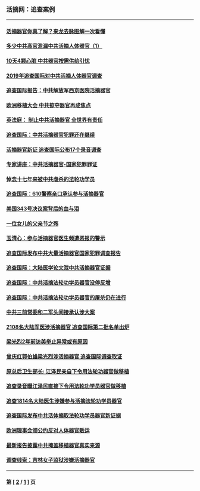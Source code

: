 ### 活摘网：追查案例
---
#### [活摘器官你真了解？来龙去脉图解一次看懂](../../pages/nf5880/n13013820.md?08270430) 
#### [多少中共高官泄漏中共活摘人体器官（1）](../../pages/nf5880/n12671234.md?08270430) 
#### [10天4颗心脏 中共器官按需供给引忧](../../pages/nf5880/n12326366.md?08270430) 
#### [2019年追查国际对中共活摘人体器官调查](../../pages/nf5880/n11917733.md?08270430) 
#### [追查国际报告：中共解放军西京医院活摘器官](../../pages/nf5880/n11838359.md?08270430) 
#### [欧洲移植大会 中共掠夺器官再成焦点](../../pages/nf5880/n11538883.md?08270430) 
#### [英法庭： 制止中共活摘器官 全世界有责任](../../pages/nf5880/n11330691.md?08270430) 
#### [追查国际：中共活摘器官犯罪还在继续](../../pages/nf5880/n11218301.md?08270430) 
#### [活摘器官新证 追查国际公布17个录音调查](../../pages/nf5880/n10897744.md?08270430) 
#### [专家讲座：中共活摘器官-国家犯罪罪证](../../pages/nf5880/n8828153.md?08270430) 
#### [悼念十七年来被中共虐杀的法轮功学员](../../pages/nf5880/n8124823.md?08270430) 
#### [追查国际：610警察亲口承认参与活摘器官](../../pages/nf5880/n8109067.md?08270430) 
#### [美国343号决议案背后的血与泪](../../pages/nf5880/n8020684.md?08270430) 
#### [一位女儿的父亲节之殇](../../pages/nf5880/n8014122.md?08270430) 
#### [玉清心：参与活摘器官医生频遭恶报的警示](../../pages/nf5880/n4637546.md?08270430) 
#### [追查国际发布中共大量活摘器官国家犯罪调查报告](../../pages/nf5880/n4613428.md?08270430) 
#### [追查国际：大陆医学论文泄中共活摘器官证据](../../pages/nf5880/n4608794.md?08270430) 
#### [追查国际：中共活摘法轮功学员器官没停反增](../../pages/nf5880/n4584075.md?08270430) 
#### [追查国际：中共活摘法轮功学员器官的屠杀仍在进行](../../pages/nf5880/n4299154.md?08270430) 
#### [中共三前常委和二军头间接承认涉大案](../../pages/nf5880/n4286244.md?08270430) 
#### [2108名大陆军医涉活摘器官 追查国际第二批名单出炉](../../pages/nf5880/n4284769.md?08270430) 
#### [梁光烈2年前访美举止异常或有原因](../../pages/nf5880/n4279686.md?08270430) 
#### [曾庆红郭伯雄梁光烈涉活摘器官 追查国际调查取证](../../pages/nf5880/n4278462.md?08270430) 
#### [原总后卫生部长: 江泽民亲自下令用法轮功器官做移植](../../pages/nf5880/n4263864.md?08270430) 
#### [追查录音曝江泽民直接下令用法轮功学员器官做移植](../../pages/nf5880/n4261268.md?08270430) 
#### [追查1814名大陆医生涉嫌参与活摘法轮功学员器官](../../pages/nf5880/n4259055.md?08270430) 
#### [追查国际发布中共活体摘取法轮功学员器官新证据](../../pages/nf5880/n4258255.md?08270430) 
#### [欧洲理事会颁公约反对人体器官贩运](../../pages/nf5880/n4206955.md?08270430) 
#### [最新报告披露中共掩盖移植器官真实来源](../../pages/nf5880/n4140084.md?08270430) 
#### [调查线索：吉林女子监狱涉嫌活摘器官](../../pages/nf5880/n4044366.md?08270430) 

---
#### 第 [ [2](./2.md?08270430) / [1](./1.md?08270430) ] 页
